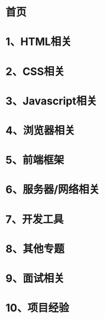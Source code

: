 # 首页



# 1、HTML相关




# 2、CSS相关




# 3、Javascript相关




# 4、浏览器相关




# 5、前端框架




# 6、服务器/网络相关




# 7、开发工具




# 8、其他专题




# 9、面试相关




# 10、项目经验

